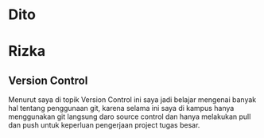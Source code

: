 # Dito
# Rizka
## Version Control
Menurut saya di topik Version Control ini saya jadi belajar mengenai banyak hal tentang penggunaan git, karena selama ini saya di kampus hanya menggunakan git langsung daro source control dan hanya melakukan pull dan push untuk keperluan pengerjaan project tugas besar.


